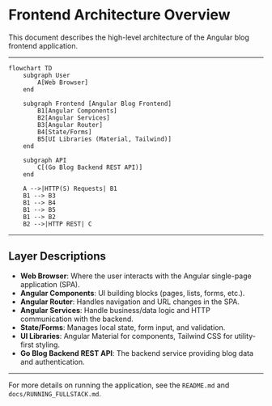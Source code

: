 # Frontend Architecture Overview

This document describes the high-level architecture of the Angular blog frontend application.

---

```mermaid
flowchart TD
    subgraph User
        A[Web Browser]
    end

    subgraph Frontend [Angular Blog Frontend]
        B1[Angular Components]
        B2[Angular Services]
        B3[Angular Router]
        B4[State/Forms]
        B5[UI Libraries (Material, Tailwind)]
    end

    subgraph API
        C[(Go Blog Backend REST API)]
    end

    A -->|HTTP(S) Requests| B1
    B1 --> B3
    B1 --> B4
    B1 --> B5
    B1 --> B2
    B2 -->|HTTP REST| C
```

---

## Layer Descriptions

- **Web Browser**: Where the user interacts with the Angular single-page application (SPA).
- **Angular Components**: UI building blocks (pages, lists, forms, etc.).
- **Angular Router**: Handles navigation and URL changes in the SPA.
- **Angular Services**: Handle business/data logic and HTTP communication with the backend.
- **State/Forms**: Manages local state, form input, and validation.
- **UI Libraries**: Angular Material for components, Tailwind CSS for utility-first styling.
- **Go Blog Backend REST API**: The backend service providing blog data and authentication.

---

For more details on running the application, see the `README.md` and `docs/RUNNING_FULLSTACK.md`.
